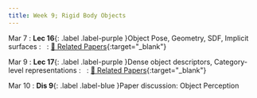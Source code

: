 ```yaml
---
title: Week 9; Rigid Body Objects
---
```


Mar 7
: **Lec 16**{: .label .label-purple }Object Pose, Geometry, SDF, Implicit surfaces
: &nbsp;
  : [📃 Related Papers](/papers/#object-pose-geometry-sdf-implicit-surfaces){:target="_blank"}


Mar 9
: **Lec 17**{: .label .label-purple }Dense object descriptors, Category-level representations
: &nbsp;
  : [📃 Related Papers](/papers/#dense-object-descriptors-category-level-representations){:target="_blank"}

Mar 10
: **Dis 9**{: .label .label-blue }Paper discussion: Object Perception
